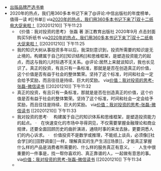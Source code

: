 - [出版品牌严选书单](https://mp.weixin.qq.com/mp/appmsgalbum?__biz=MzA5MzIxNTkxMQ==&action=getalbum&album_id=1409122442345512961&scene=173&from_msgid=2652533310&from_itemidx=1&count=3#wechat_redirect)
- 2020年的热点，我们用360多本书记下来了@评论:中信出版社的年度榜单，值得一读  #[[书单]]
via[2020年的热点，我们用360多本书记下来了|双十二纸电大促来啦！](https://mp.weixin.qq.com/s?__biz=MzA5NzIxMDUyNg==&mid=2649997222&idx=1&sn=129e4ccbda92e09245802d1f9a3e3427&chksm=88a34657bfd4cf413e5b928811bae97657f465b950070ae5e6ce491b08a58b58eaa632757bd7&&xtrack=1&scene=0&subscene=93&clicktime=1607613670&enterid=1607613670#rd)
[[20201210]] 下午11:23
    - 《价值：我对投资的思考》
张磊 著
浙江教育出版社
2020年9月
点击封面购买5折纸书
via[2020年的热点，我们用360多本书记下来了|双十二纸电大促来啦！](https://mp.weixin.qq.com/s?__biz=MzA5NzIxMDUyNg==&mid=2649997222&idx=1&sn=129e4ccbda92e09245802d1f9a3e3427&chksm=88a34657bfd4cf413e5b928811bae97657f465b950070ae5e6ce491b08a58b58eaa632757bd7&&xtrack=1&scene=0&subscene=93&clicktime=1607613670&enterid=1607613670#rd)
[[20201210]] 下午11:25
    - 我的知识大树从事投资多年以后，我深刻意识到，投资所需要的知识是无止境的。构建属于自己的[[知识结构]]和思维框架，是塑造投资能力的起点，而这与我的儿时际遇不无关系。@评论:居然上来就谈知识，我也长见识了。真正的投资，有且只有一条标准，那就是是否在创造真正的价值，这个价值是否有益于社会的整体繁荣。坚持了这个标准，时间和社会一定会给予奖励，而且往往是持续、巨大的奖励。
via[价值：我对投资的思考-张磊-微信读书](https://weread.qq.com/web/reader/5be32a3072005be65bef195ka87322c014a87ff679a21ea)
[[20201210]] 下午11:32
    - 真正的投资，有且只有一条标准，那就是是否在创造真正的价值，这个价值是否有益于社会的整体繁荣。坚持了这个标准，时间和社会一定会给予奖励，而且往往是持续、巨大的奖励。
via[价值：我对投资的思考-张磊-微信读书](https://weread.qq.com/web/reader/5be32a3072005be65bef195ka87322c014a87ff679a21ea)
[[20201210]] 下午11:33
    - 我对投资的思考·　
构建属于自己的知识体系和思维框架，是塑造投资能力的起点。
·　在快速变化的市场中寻得洞见，不仅需要掌握金融理论和商业规律，还要全面回顾历史的曲折演进，通晓时事的来龙去脉，更要洞悉人们的内心诉求。
·　价值投资不是数学或推理，不能纸上谈兵，必须像[[社会学]]的[[田野调查]]一样，理解真实的生产生活[[场景]]，才能真正掌握什么样的产品是消费者所需要的、什么样的服务真正有意义。
·　人生中很重要的一件事是，找一帮你喜欢的、真正靠谱的人，一起做有意思的事。
via[价值：我对投资的思考-张磊-微信读书](https://weread.qq.com/web/reader/5be32a3072005be65bef195k45c322601945c48cce2e120)
[[20201210]] 下午11:34
    - 

